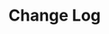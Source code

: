 # Change Log
<!--
All notable changes to the "vscode-hydra" extension will be documented in this file.

Check [Keep a Changelog](http://keepachangelog.com/) for recommendations on how to structure this file.

## [Unreleased]

- Initial release-->